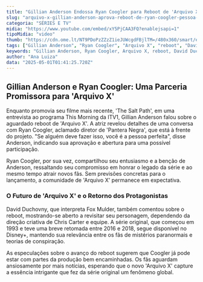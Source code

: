 ```yaml
---
title: "Gillian Anderson Endossa Ryan Coogler para Reboot de 'Arquivo X'"
slug: "arquivo-x-gillian-anderson-aprova-reboot-de-ryan-coogler-pessoa-perfeita"
categoria: "SÉRIES E TV"
midia: "https://www.youtube.com/embed/xY5PjCAA3FQ?enablejsapi=1"
tipoMidia: "video"
thumb: "https://cdn.ome.lt/NT9PDoPzZZzZ1ieJUWcgdFBjlTM=/480x360/smart/extras/conteudos/Design_sem_nome_-_2025-04-30T202844.157.png"
tags: ["Gillian Anderson", "Ryan Coogler", "Arquivo X", "reboot", "David Duchovny", "Chris Carter", "The Salt Path", "Pantera Negra"]
keywords: "Gillian Anderson, Ryan Coogler, Arquivo X, reboot, David Duchovny, Chris Carter, The Salt Path, Pantera Negra"
author: "Ana Luiza"
data: "2025-05-01T01:41:25.720Z"
---
```


## Gillian Anderson e Ryan Coogler: Uma Parceria Promissora para 'Arquivo X'

Enquanto promovia seu filme mais recente, 'The Salt Path', em uma entrevista ao programa This Morning da ITV1, Gillian Anderson falou sobre o aguardado reboot de 'Arquivo X'. A atriz revelou detalhes de uma conversa com Ryan Coogler, aclamado diretor de 'Pantera Negra', que está à frente do projeto. "Se alguém deve fazer isso, você é a pessoa perfeita", disse Anderson, indicando sua aprovação e abertura para uma possível participação.

Ryan Coogler, por sua vez, compartilhou seu entusiasmo e a benção de Anderson, ressaltando seu compromisso em honrar o legado da série e ao mesmo tempo atrair novos fãs. Sem previsões concretas para o lançamento, a comunidade de 'Arquivo X' permanece em expectativa.

### O Futuro de 'Arquivo X' e o Retorno dos Protagonistas

David Duchovny, que interpreta Fox Mulder, também comentou sobre o reboot, mostrando-se aberto a revisitar seu personagem, dependendo da direção criativa de Chris Carter e equipe. A série original, que começou em 1993 e teve uma breve retomada entre 2016 e 2018, segue disponível no Disney+, mantendo sua relevância entre os fãs de mistérios paranormais e teorias de conspiração.

As especulações sobre o avanço do reboot sugerem que Coogler já pode estar com partes da produção bem encaminhadas. Os fãs aguardam ansiosamente por mais notícias, esperando que o novo 'Arquivo X' capture a essência intrigante que fez da série original um fenômeno global.